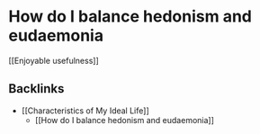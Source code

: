 # How do I balance hedonism and eudaemonia
[[Enjoyable usefulness]]

## Backlinks
* [[Characteristics of My Ideal Life]]
	* [[How do I balance hedonism and eudaemonia]]

<!-- #p2 -->

<!-- {BearID:83CCDBC6-A00C-4185-A990-3D22DBF233AA-31913-00004553BC4A3BAA} -->
